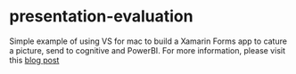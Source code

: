 # presentation-evaluation
Simple example of using VS for mac to build a Xamarin Forms app to cature a picture, send to cognitive and PowerBI. For more information, please visit this [blog post](http://khaledhikmat.github.io/2016-11-24/presentation-evaluation)
